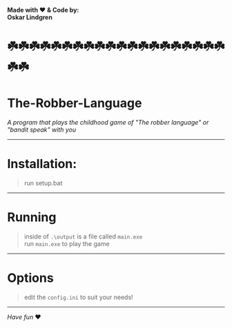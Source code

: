 **Made with ❤️ & Code by:**  
**Oskar Lindgren**
# ☘️☘️☘️☘️☘️☘️☘️☘️☘️☘️☘️☘️☘️☘️☘️☘️☘️☘️☘️☘️☘️☘️

# The-Robber-Language
*A program that plays the childhood game of "The robber language" or "bandit speak" with you*  



--------------------------------------------------------------------------------------------

# Installation:
>run setup.bat  
  

 
--------------------------------------------------------------------------------------------

# Running
>inside of `.\output` is a file called `main.exe`  
>run `main.exe` to play the game  



--------------------------------------------------------------------------------------------

# Options
>edit the `config.ini` to suit your needs!

--------------------------------------------------------------------------------------------
*Have fun* ❤
